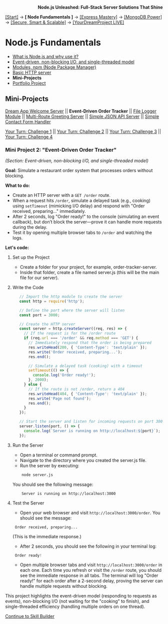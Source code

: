 **<p align="right">Node.js Unleashed: Full-Stack Server Solutions That Shine</p>**

[[Start]](../Introduction.md) → **[ Node Fundamentals ]** → [[Express Mastery]](../chapter-02/2-1.md) → [[MongoDB Power]](../chapter-03/3-1.md) → [[Secure, Smart & Scalable]](../chapter-04/4-1.md) → [[YourDreamProject LIVE]](../chapter-05/5-1.md)

# Node.js Fundamentals
* [What is Node.js and why use it?](1-1.md)
* [Event-driven, non-blocking I/O, and single-threaded model](1-2.md)
* [Modules, npm (Node Package Manager)](1-3.md)
* [Basic HTTP server](1-4.md)
* **Mini-Projects**
* [Portfolio Project](1-6.md)

## Mini-Projects

[Dream App Welcome Server](1-5.md) || **Event-Driven Order Tracker** || [File Logger Module](1-5-3.md) || [Multi-Route Greeting Server](1-5-4.md) || [Simple JSON API Server](1-5-5.md) || [Simple Contact Form Handler](1-5-6.md)

[Your Turn: Challenge 1](1-5SB.md) || [Your Turn: Challenge 2](1-5SB-2.md) || [Your Turn: Challenge 3](1-5SB-3.md) || [Your Turn: Challenge 4](1-5SB-4.md)

### Mini Project 2: "Event-Driven Order Tracker"
*(Section: Event-driven, non-blocking I/O, and single-threaded model)*

**Goal:** Simulate a restaurant order system that processes orders without blocking.

**What to do:**
- Create an HTTP server with a `GET /order` route.
- When a request hits `/order`, simulate a delayed task (e.g., cooking) using `setTimeout` (mimicking I/O delay) and respond with "Order received, preparing..." immediately.
- After 2 seconds, log "Order ready!" to the console (simulating an event callback), but don’t block the server—prove it can handle more requests during the delay.
- Test it by opening multiple browser tabs to `/order` and watching the logs.

**Let's code:**
1. Set up the Project
   - Create a folder for your project, for example, order-tracker-server.
   - Inside that folder, create a file named server.js (this will be the main file for our server).
2. Write the Code
   ```javascript
      // Import the http module to create the server
      const http = require('http');

      // Define the port where the server will listen
      const port = 3000;

      // Create the HTTP server
      const server = http.createServer((req, res) => {
        // If the request is for the /order route
        if (req.url === '/order' && req.method === 'GET') {
          // Immediately respond that the order is being prepared
          res.writeHead(200, { 'Content-Type': 'text/plain' });
          res.write('Order received, preparing...');
          res.end();

          // Simulate a delayed task (cooking) with a timeout
          setTimeout(() => {
            console.log('Order ready!');
          }, 2000);
        } else {
          // If the route is not /order, return a 404
          res.writeHead(404, { 'Content-Type': 'text/plain' });
          res.write('Page not found');
          res.end();
        }
      });

      // Start the server and listen for incoming requests on port 3000
      server.listen(port, () => {
        console.log(`Server is running on http://localhost:${port}`);
      });
   ```
3. Run the Server
   - Open a terminal or command prompt.
   - Navigate to the directory where you created the server.js file.
   - Run the server by executing:
   ```bash 
	   node server.js
   ```
   You should see the following message:
   ```arduino
       Server is running on http://localhost:3000
   ```
4. Test the Server<br />
   - Open your web browser and visit `http://localhost:3000/order`. You should see the message:
   ```vbnet
	Order received, preparing...
   ```   
   (This is the immediate response.)
   
   - After 2 seconds, you should see the following in your terminal log:
   ```swift
	Order ready!
   ```
   - Open multiple browser tabs and visit `http://localhost:3000/order` in each one. Each time you refresh or visit the `/order` route, you should see the immediate response in all tabs. The terminal will log "Order ready!" for each order after a 2-second delay, proving the server can handle multiple requests without blocking.

This project highlights the event-driven model (responding to requests as events), non-blocking I/O (not waiting for the "cooking" to finish), and single-threaded efficiency (handling multiple orders on one thread).

[Continue to Skill Builder](1-5SB.md)

